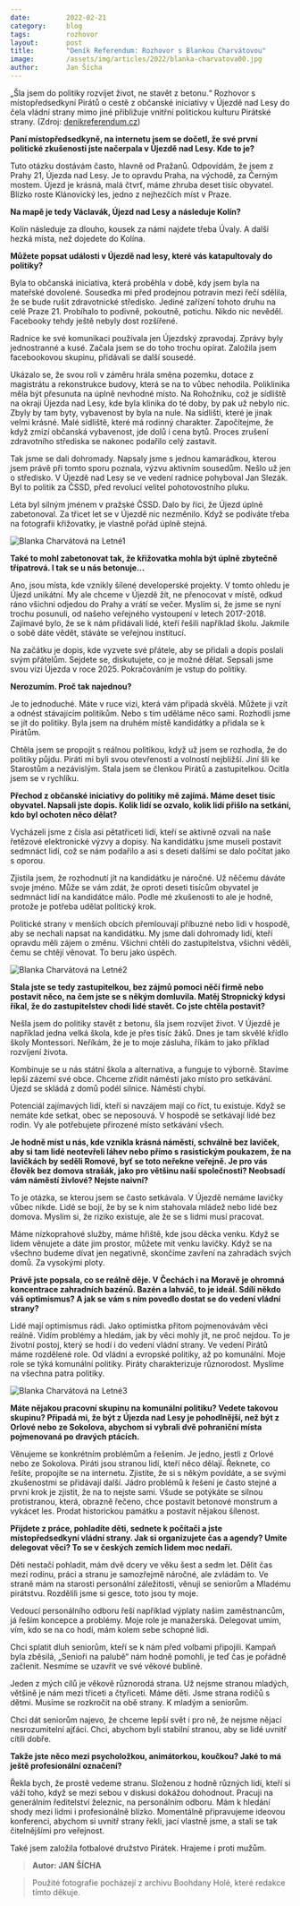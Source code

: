 ```yaml
---
date:         2022-02-21
category:     blog
tags:         rozhovor
layout:       post
title:        "Deník Referendum: Rozhovor s Blankou Charvátovou"
image:        /assets/img/articles/2022/blanka-charvatova00.jpg
author:       Jan Šícha
---
```


„Šla jsem do politiky rozvíjet život, ne stavět z betonu.“ Rozhovor s místopředsedkyní Pirátů o cestě z občanské iniciativy v Újezdě nad Lesy do čela vládní strany mimo jiné přibližuje vnitřní politickou kulturu Pirátské strany. (Zdroj: [denikreferendum.cz](https://denikreferendum.cz/clanek/33686-blanka-charvatova-sla-jsem-do-politiky-rozvijet-zivot-ne-stavet-z-betonu?fbclid=IwAR2cPlvjT4QkVoxdjcaFNyrYgj7W0rEa4UVTPBTqLWm-d54RSC2dmjyls8Y))

**Paní místopředsedkyně, na internetu jsem se dočetl, že své první politické zkušenosti jste načerpala v Újezdě nad Lesy. Kde to je?**

Tuto otázku dostávám často, hlavně od Pražanů. Odpovídám, že jsem z Prahy 21, Újezda nad Lesy. Je to opravdu Praha, na východě, za Černým mostem. Újezd je krásná, malá čtvrť, máme zhruba deset tisíc obyvatel. Blízko roste Klánovický les, jedno z nejhezčích míst v Praze.

**Na mapě je tedy Václavák, Újezd nad Lesy a následuje Kolín?**

Kolín následuje za dlouho, kousek za námi najdete třeba Úvaly. A další hezká místa, než dojedete do Kolína.

**Můžete popsat události v Újezdě nad lesy, které vás katapultovaly do politiky?**

Byla to občanská iniciativa, která proběhla v době, kdy jsem byla na mateřské dovolené. Sousedka mi před prodejnou potravin mezi řečí sdělila, že se bude rušit zdravotnické středisko. Jediné zařízení tohoto druhu na celé Praze 21. Probíhalo to podivně, pokoutně, potichu. Nikdo nic nevěděl. Facebooky tehdy ještě nebyly dost rozšířené.

Radnice ke své komunikaci používala jen Újezdský zpravodaj. Zprávy byly jednostranné a kusé. Začala jsem se do toho trochu opírat. Založila jsem facebookovou skupinu, přidávali se další sousedé.

Ukázalo se, že svou roli v záměru hrála směna pozemku, dotace z magistrátu a rekonstrukce budovy, která se na to vůbec nehodila. Poliklinika měla být přesunuta na úplně nevhodné místo. Na Rohožníku, což je sídliště na okraji Újezda nad Lesy, kde byla klinika do té doby, by pak už nebylo nic. Zbyly by tam byty, vybavenost by byla na nule.
Na sídlišti, které je jinak velmi krásné. Malé sídliště, které má rodinný charakter. Započítejme, že když zmizí občanská vybavenost, jde dolů i cena bytů. Proces zrušení zdravotního střediska se nakonec podařilo celý zastavit.

Tak jsme se dali dohromady. Napsaly jsme s jednou kamarádkou, kterou jsem právě při tomto sporu poznala, výzvu aktivním sousedům. Nešlo už jen o středisko. V Újezdě nad Lesy se ve vedení radnice pohyboval Jan Slezák. Byl to politik za ČSSD, před revolucí velitel pohotovostního pluku.

Léta byl silným jménem v pražské ČSSD. Dalo by říci, že Újezd úplně zabetonoval. Za třicet let se v Újezdě nic nezměnilo. Když se podíváte třeba na fotografii křižovatky, je vlastně pořád úplně stejná.

![Blanka Charvátová na Letné1](https://pirati.cz/assets/img/articles/2022/blanka-charvatova-letna3.jpg)

**Také to mohl zabetonovat tak, že křižovatka mohla být úplně zbytečně třípatrová. I tak se u nás betonuje…**

Ano, jsou místa, kde vznikly šílené developerské projekty. V tomto ohledu je Újezd unikátní. My ale chceme v Újezdě žít, ne přenocovat v místě, odkud ráno všichni odjedou do Prahy a vrátí se večer. Myslím si, že jsme se nyní trochu posunuli, od našeho veřejného vystoupení v letech 2017-2018. Zajímavé bylo, že se k nám přidávali lidé, kteří řešili například školu. Jakmile o sobě dáte vědět, stáváte se veřejnou institucí.

Na začátku je dopis, kde vyzvete své přátele, aby se přidali a dopis poslali svým přátelům. Sejdete se, diskutujete, co je možné dělat. Sepsali jsme svou vizi Újezda v roce 2025. Pokračováním je vstup do politiky.

**Nerozumím. Proč tak najednou?**

Je to jednoduché. Máte v ruce vizi, která vám připadá skvělá. Můžete ji vzít a odnést stávajícím politikům. Nebo s tím uděláme něco sami. Rozhodli jsme se jít do politiky. Byla jsem na druhém místě kandidátky a přidala se k Pirátům.

Chtěla jsem se propojit s reálnou politikou, když už jsem se rozhodla, že do politiky půjdu. Piráti mi byli svou otevřeností a volností nejbližší. Jiní šli ke Starostům a nezávislým. Stala jsem se členkou Pirátů a zastupitelkou. Ocitla jsem se v rychlíku.

**Přechod z občanské iniciativy do politiky mě zajímá. Máme deset tisíc obyvatel. Napsali jste dopis. Kolik lidí se ozvalo, kolik lidí přišlo na setkání, kdo byl ochoten něco dělat?**

Vycházeli jsme z čísla asi pětatřiceti lidí, kteří se aktivně ozvali na naše řetězové elektronické výzvy a dopisy. Na kandidátku jsme museli postavit sedmnáct lidí, což se nám podařilo a asi s deseti dalšími se dalo počítat jako s oporou.

Zjistila jsem, že rozhodnutí jít na kandidátku je náročné. Už něčemu dáváte svoje jméno. Může se vám zdát, že oproti deseti tisícům obyvatel je sedmnáct lidí na kandidátce málo. Podle mé zkušenosti to ale je hodně, protože je potřeba udělat politický krok.

Politické strany v menších obcích přemlouvají příbuzné nebo lidi v hospodě, aby se nechali napsat na kandidátku. My jsme dali dohromady lidí, kteří opravdu měli zájem o změnu. Všichni chtěli do zastupitelstva, všichni věděli, čemu se chtějí věnovat. To beru jako úspěch.

![Blanka Charvátová na Letné2](https://pirati.cz/assets/img/articles/2022/blanka-charvatova-letna2.jpg)

**Stala jste se tedy zastupitelkou, bez zájmů pomoci něčí firmě nebo postavit něco, na čem jste se s někým domluvila. Matěj Stropnický kdysi říkal, že do zastupitelstev chodí lidé stavět. Co jste chtěla postavit?**

Nešla jsem do politiky stavět z betonu, šla jsem rozvíjet život. V Újezdě je například jedna velká škola, kde je přes tisíc žáků. Dnes je tam skvělé křídlo školy Montessori. Neříkám, že je to moje zásluha, říkám to jako příklad rozvíjení života.

Kombinuje se u nás státní škola a alternativa, a funguje to výborně. Stavíme lepší zázemí své obce. Chceme zřídit náměstí jako místo pro setkávání. Újezd se skládá z domů podél silnice. Náměstí chybí.

Potenciál zajímavých lidí, kteří si navzájem mají co říct, tu existuje. Když se nemáte kde setkat, obec se neposouvá. V hospodě se setkávají lidé bez rodin. Vy ale potřebujete přirozené místo setkávání všech.

**Je hodně míst u nás, kde vznikla krásná náměstí, schválně bez laviček, aby si tam lidé neotevřeli láhev nebo přímo s rasistickým poukazem, že na lavičkách by seděli Romové, byť se toto neřekne veřejně. Je pro vás člověk bez domova strašák, jako pro většinu naší společnosti? Neobsadí vám náměstí živlové? Nejste naivní?**

To je otázka, se kterou jsem se často setkávala. V Újezdě nemáme lavičky vůbec nikde. Lidé se bojí, že by se k nim stahovala mládež nebo lidé bez domova. Myslím si, že riziko existuje, ale že se s lidmi musí pracovat.

Máme nízkoprahové služby, máme hřiště, kde jsou děcka venku. Když se lidem věnujete a dáte jim prostor, můžete mít venku lavičky. Když se na všechno budeme dívat jen negativně, skončíme zavření na zahradách svých domů. Za vysokými ploty.

**Právě jste popsala, co se reálně děje. V Čechách i na Moravě je ohromná koncentrace zahradních bazénů. Bazén a lahváč, to je ideál. Sdílí někdo váš optimismus? A jak se vám s ním povedlo dostat se do vedení vládní strany?**

Lidé mají optimismus rádi. Jako optimistka přitom pojmenovávám věci reálně. Vidím problémy a hledám, jak by věci mohly jít, ne proč nejdou. To je životní postoj, který se hodí i do vedení vládní strany. Ve vedení Pirátů máme rozdělené role. Od vládní a evropské politiky, až po komunální. Moje role se týká komunální politiky. Piráty charakterizuje různorodost. Myslíme na všechna patra politiky.

![Blanka Charvátová na Letné3](https://pirati.cz/assets/img/articles/2022/blanka-charvatova-letna1.jpg)

**Máte nějakou pracovní skupinu na komunální politiku? Vedete takovou skupinu? Připadá mi, že být z Újezda nad Lesy je pohodlnější, než být z Orlové nebo ze Sokolova, abychom si vybrali dvě pohraniční místa pojmenovaná po dravých ptácích.**

Věnujeme se konkrétním problémům a řešením. Je jedno, jestli z Orlové nebo ze Sokolova. Piráti jsou stranou lidí, kteří něco dělají. Řeknete, co řešíte, propojíte se na internetu. Zjistíte, že si s někým povídáte, a se svými zkušenostmi se přidávají další.
Jádro problémů k řešení je často stejné a první krok je zjistit, že na to nejste sami. Všude se potýkáte se silnou protistranou, která, obrazně řečeno, chce postavit betonové monstrum a vykácet les. Prodat historickou památku a postavit nějakou šílenost.

**Přijdete z práce, pohladíte děti, sednete k počítači a jste místopředsedkyní vládní strany. Jak si organizujete čas a agendy? Umíte delegovat věci? To se v českých zemích lidem moc nedaří.**

Děti nestačí pohladit, mám dvě dcery ve věku šest a sedm let. Dělit čas mezi rodinu, práci a stranu je samozřejmě náročné, ale zvládám to. Ve straně mám na starosti personální záležitosti, věnuji se seniorům a Mladému pirátstvu. Rozdělili jsme si gesce, toto jsou ty moje.

Vedoucí personálního odboru řeší například výplaty našim zaměstnancům, já řeším koncepce a problémy. Moje role je manažerská. Delegovat umím, vím, kdo se na co hodí, mám kolem sebe schopné lidi.

Chci splatit dluh seniorům, kteří se k nám před volbami připojili. Kampaň byla zběsilá, „Senioři na palubě“ nám hodně pomohli, je teď čas je pořádně začlenit. Nesmíme se uzavřít ve své věkové bublině.

Jeden z mých cílů je věkově různorodá strana. Už nejsme stranou mladých, většině je nám mezi třiceti a čtyřiceti. Máme děti. Jsme strana rodičů s dětmi. Musíme se rozkročit na obě strany. K mladým a seniorům.

Chci dát seniorům najevo, že chceme lepší svět i pro ně, že nejsme nějací nesrozumitelní ajťáci. Chci, abychom byli stabilní stranou, aby se lidé uvnitř cítili dobře.

**Takže jste něco mezi psycholožkou, animátorkou, koučkou? Jaké to má ještě profesionální označení?**

Řekla bych, že prostě vedeme stranu. Složenou z hodně různých lidí, kteří si váží toho, když se mezi sebou v diskusi dokážou dohodnout. Pracuji na generálním ředitelství železnic, na personálním odboru. Mám k hledání shody mezi lidmi i profesionálně blízko. Momentálně připravujeme ideovou konferenci, abychom si uvnitř strany řekli, jací vlastně jsme, a stali se tak čitelnějšími pro veřejnost.

Také jsem založila fotbalové družstvo Pirátek. Hrajeme i proti mužům.

> **Autor: JAN ŠÍCHA**

> Použité fotografie pocházejí z archivu Boohdany Holé, které redakce tímto děkuje.
